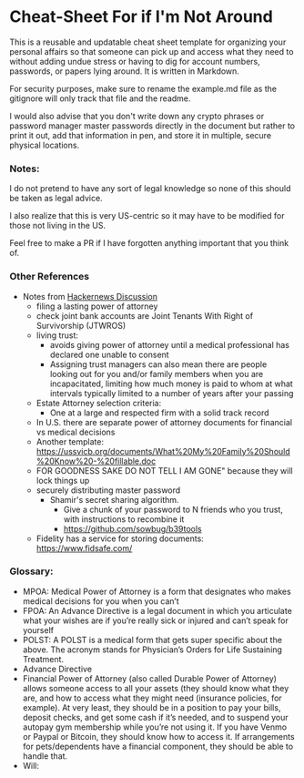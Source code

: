 # Cheat-Sheet For if I'm Not Around

This is a reusable and updatable cheat sheet template for organizing your personal affairs so that someone can pick up and access what they need to without adding undue stress or having to dig for account numbers, passwords, or papers lying around. It is written in Markdown.

For security purposes, make sure to rename the example.md file as the gitignore will only track that file and the readme. 

I would also advise that you don't write down any crypto phrases or password manager master passwords directly in the document but rather to print it out, add that information in pen, and store it in multiple, secure physical locations.


### Notes: 
I do not pretend to have any sort of legal knowledge so none of this should be taken as legal advice. 

I also realize that this is very US-centric so it may have to be modified for those not living in the US. 

Feel free to make a PR if I have forgotten anything important that you think of. 

### Other References
- Notes from [Hackernews Discussion](https://news.ycombinator.com/item?id=31748553)
  - filing a lasting power of attorney
  - check joint bank accounts are Joint Tenants With Right of Survivorship (JTWROS)
  - living trust: 
    - avoids giving power of attorney until a medical professional has declared one unable to consent
    - Assigning trust managers can also mean there are people looking out for you and/or family members when you are incapacitated, limiting how much money is paid to whom at what intervals typically limited to a number of years after your passing
  - Estate Attorney selection criteria:
     - One at a large and respected firm with a solid track record
  - In U.S. there are separate power of attorney documents for financial vs medical decisions
  - Another template: https://ussvicb.org/documents/What%20My%20Family%20Should%20Know%20-%20fillable.doc
  - FOR GOODNESS SAKE DO NOT TELL <FAANG> I AM GONE" because they will lock things up
  - securely distributing master password
    - Shamir's secret sharing algorithm.
      - Give a chunk of your password to N friends who you trust, with instructions to recombine it
      - https://github.com/sowbug/b39tools
  - Fidelity has a service for storing documents: https://www.fidsafe.com/

### Glossary:  
  - MPOA:  Medical Power of Attorney is a form that designates who makes medical decisions for you when you can’t
  - FPOA: An Advance Directive is a legal document in which you articulate what your wishes are if you’re really sick or injured and can’t speak for yourself
  - POLST: A POLST is a medical form that gets super specific about the above. The acronym stands for Physician’s Orders for Life Sustaining Treatment.
  - Advance Directive
  - Financial Power of Attorney (also called Durable Power of Attorney) allows someone access to all your assets (they should know what they are, and how to access what they might  need (insurance policies, for example). At very least, they should be in a position to pay your bills, deposit checks, and get some cash if it’s needed, and to suspend your autopay gym membership while you’re not using it. If you have Venmo or Paypal or Bitcoin, they should know how to access it. If arrangements for pets/dependents have a financial component, they should be able to handle that. 
  - Will: 
  
  
